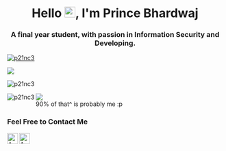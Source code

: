 <h1 align="center">Hello <img src="https://media.giphy.com/media/hvRJCLFzcasrR4ia7z/giphy.gif" width="25px">, I'm Prince Bhardwaj</h1>

<h3 align="center">A final year student, with passion in Information Security and Developing.</h3>

<p align="left"> <a href="https://github.com/ryo-ma/github-profile-trophy"><img src="https://github-profile-trophy.vercel.app/?username=p21nc3" alt="p21nc3" /></a> </p>

![](https://stats-gray.vercel.app/api?username=p21nc3&show_icons=true&count_private=true&include_all_commits=true&title_color=83d1a2&icon_color=9ca1b8&text_color=9ca1b8&bg_color=0f0f13) 

<p><img align="center" src="https://github-readme-streak-stats.herokuapp.com/?user=p21nc3&" alt="p21nc3" /></p>

<p><img align="left" src="https://github-readme-stats.vercel.app/api/top-langs?username=p21nc3&show_icons=true&locale=en&layout=compact" alt="p21nc3" /></p>

![](https://komarev.com/ghpvc/?username=p21nc3&color=83d1a2)</br>
90% of that^ is probably me :p

### Feel Free to Contact Me

[<img align="left" alt="Ashish_Gmail" width=25px src="https://www.vectorlogo.zone/logos/gmail/gmail-icon.svg">](mailto:bhardwajprince978@gmail.com)
[<img align="left" alt="Ashish_Linkedin" width=25px src="https://www.vectorlogo.zone/logos/linkedin/linkedin-icon.svg">](https://www.linkedin.com/in/iamprincebhardwaj/)

